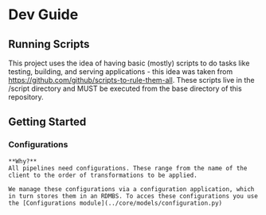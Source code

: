 # Dev Guide

## Running Scripts

This project uses the idea of having basic (mostly) scripts to do tasks like testing, building, and serving applications - this idea was taken from https://github.com/github/scripts-to-rule-them-all. These scripts live in the /script directory and MUST be executed from the base directory of this repository.

## Getting Started
### Configurations 
    **Why?** 
    All pipelines need configurations. These range from the name of the client to the order of transformations to be applied. 
  
    We manage these configurations via a configuration application, which in turn stores them in an RDMBS. To acces these configurations you use the [Configurations module](../core/models/configuration.py)

